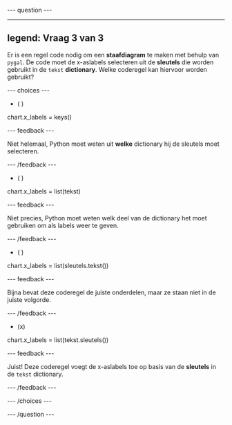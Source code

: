 
--- question ---

---
legend: Vraag 3 van 3
---

Er is een regel code nodig om een **staafdiagram** te maken met behulp van `pygal`. De code moet de x-aslabels selecteren uit de **sleutels** die worden gebruikt in de `tekst` **dictionary**. Welke coderegel kan hiervoor worden gebruikt?

--- choices ---

- ( )

chart.x_labels = keys()

  --- feedback ---

Niet helemaal, Python moet weten uit **welke** dictionary hij de sleutels moet selecteren.

  --- /feedback ---

- ( )

chart.x_labels = list(tekst)

  --- feedback ---

  Niet precies, Python moet weten welk deel van de dictionary het moet gebruiken om als labels weer te geven.

  --- /feedback ---

- ( )

chart.x_labels = list(sleutels.tekst())

  --- feedback ---

  Bijna bevat deze coderegel de juiste onderdelen, maar ze staan niet in de juiste volgorde.

  --- /feedback ---

- (x)

chart.x_labels = list(tekst.sleutels())

  --- feedback ---

Juist! Deze coderegel voegt de x-aslabels toe op basis van de **sleutels** in de `tekst` dictionary.

  --- /feedback ---

--- /choices ---

--- /question ---
